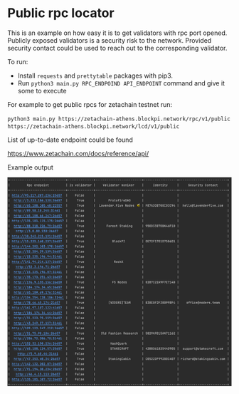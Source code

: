 # Public rpc locator

This is an example on how easy it is to get validators with rpc port opened.
Publicly exposed validators is a security risk to the network.
Provided security contact could be used to reach out to the corresponding validator.

To run:
 * Install `requests` and `prettytable` packages with pip3.
 * Run `python3 main.py RPC_ENDPOIND API_ENDPOINT` command and give it some to execute

For example to get public rpcs for zetachain testnet run:

`python3 main.py https://zetachain-athens.blockpi.network/rpc/v1/public https://zetachain-athens.blockpi.network/lcd/v1/public`

List of up-to-date endpoint could be found

https://www.zetachain.com/docs/reference/api/

Example output

![example output](image/example_output.png)
